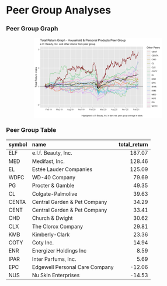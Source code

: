 Peer Group Analyses
================

### Peer Group Graph

<img src="peer_analyses_files/figure-gfm/plot_tret_index-1.png" width="70%" style="display: block; margin: auto;" />

### Peer Group Table

| symbol | name                           | total\_return |
|:-------|:-------------------------------|--------------:|
| ELF    | e.l.f. Beauty, Inc.            |        187.07 |
| MED    | Medifast, Inc.                 |        128.46 |
| EL     | Estée Lauder Companies         |        125.09 |
| WDFC   | WD-40 Company                  |         79.69 |
| PG     | Procter & Gamble               |         49.35 |
| CL     | Colgate-Palmolive              |         39.63 |
| CENTA  | Central Garden & Pet Company   |         34.29 |
| CENT   | Central Garden & Pet Company   |         33.41 |
| CHD    | Church & Dwight                |         30.62 |
| CLX    | The Clorox Company             |         29.81 |
| KMB    | Kimberly-Clark                 |         23.36 |
| COTY   | Coty Inc.                      |         14.94 |
| ENR    | Energizer Holdings Inc         |          8.59 |
| IPAR   | Inter Parfums, Inc.            |          5.69 |
| EPC    | Edgewell Personal Care Company |        -12.06 |
| NUS    | Nu Skin Enterprises            |        -14.53 |
